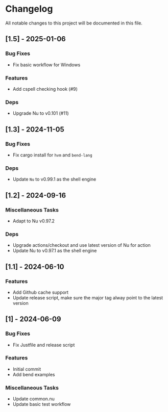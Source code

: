 # Changelog
All notable changes to this project will be documented in this file.

## [1.5] - 2025-01-06

### Bug Fixes

- Fix basic workflow for Windows

### Features

- Add cspell checking hook (#9)

### Deps

- Upgrade Nu to v0.101 (#11)

## [1.3] - 2024-11-05

### Bug Fixes

- Fix cargo install for `hvm` and `bend-lang`

### Deps

- Update `Nu` to v0.99.1 as the shell engine

## [1.2] - 2024-09-16

### Miscellaneous Tasks

- Adapt to Nu v0.97.2

### Deps

- Upgrade actions/checkout and use latest version of Nu for action
- Update Nu to v0.97.1 as the shell engine

## [1.1] - 2024-06-10

### Features

- Add Github cache support
- Update release script, make sure the major tag alway point to the latest version

## [1] - 2024-06-09

### Bug Fixes

- Fix Justfile and release script

### Features

- Initial commit
- Add bend examples

### Miscellaneous Tasks

- Update common.nu
- Update basic test workflow
